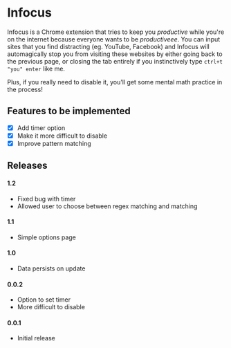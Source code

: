 # Infocus

Infocus is a Chrome extension that tries to keep you *productive* while you're on the internet because everyone wants to be *productiveee*. You can input sites that you find distracting (eg. YouTube, Facebook) and Infocus will automagically stop you from visiting these websites by either going back to the previous page, or closing the tab entirely if you instinctively type `ctrl+t "you" enter` like me. 

Plus, if you really need to disable it, you'll get some mental math practice in the process!

## Features to be implemented
- [x] Add timer option
- [x] Make it more difficult to disable
- [x] Improve pattern matching

## Releases
#### 1.2
* Fixed bug with timer
* Allowed user to choose between regex matching and matching 

#### 1.1
* Simple options page

#### 1.0
* Data persists on update

#### 0.0.2
* Option to set timer
* More difficult to disable

#### 0.0.1
* Initial release
